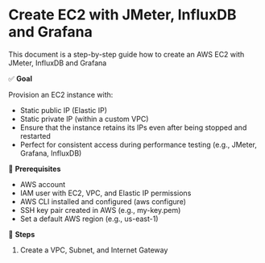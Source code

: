 # Create EC2 with JMeter, InfluxDB and Grafana

This document is a step-by-step guide how to create an AWS EC2 with JMeter, InfluxDB and Grafana

✅ **Goal**

Provision an EC2 instance with:
- Static public IP (Elastic IP)
- Static private IP (within a custom VPC)
- Ensure that the instance retains its IPs even after being stopped and restarted
- Perfect for consistent access during performance testing (e.g., JMeter, Grafana, InfluxDB)

🧰 **Prerequisites**
- AWS account
- IAM user with EC2, VPC, and Elastic IP permissions
- AWS CLI installed and configured (aws configure)
- SSH key pair created in AWS (e.g., my-key.pem)
- Set a default AWS region (e.g., us-east-1)

🔧 **Steps**
1. Create a VPC, Subnet, and Internet Gateway
